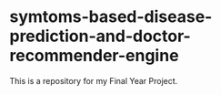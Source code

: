 # symtoms-based-disease-prediction-and-doctor-recommender-engine
This is a repository for my Final Year Project. 
